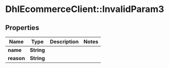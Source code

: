 # DhlEcommerceClient::InvalidParam3

## Properties
Name | Type | Description | Notes
------------ | ------------- | ------------- | -------------
**name** | **String** |  |
**reason** | **String** |  |


